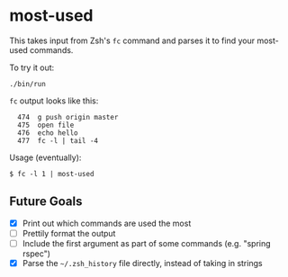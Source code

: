 # most-used

This takes input from Zsh's `fc` command and parses it to find your most-used
commands.

To try it out:

```
./bin/run
```

`fc` output looks like this:

```
  474  g push origin master
  475  open file
  476  echo hello
  477  fc -l | tail -4
```

Usage (eventually):

```
$ fc -l 1 | most-used
```

## Future Goals

* [x] Print out which commands are used the most
* [ ] Prettily format the output
* [ ] Include the first argument as part of some commands (e.g. "spring rspec")
* [x] Parse the `~/.zsh_history` file directly, instead of taking in strings
